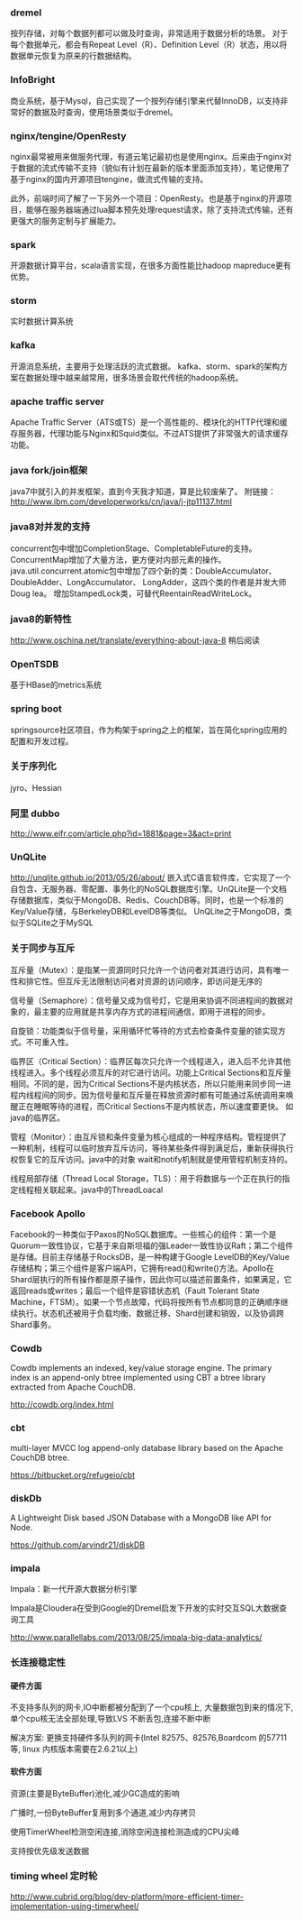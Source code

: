 ### dremel 
按列存储，对每个数据列都可以做及时查询，非常适用于数据分析的场景。
对于每个数据单元，都会有Repeat Level（R）、Definition Level（R）状态，用以将数据单元恢复为原来的行数据结构。

### InfoBright
商业系统，基于Mysql，自己实现了一个按列存储引擎来代替InnoDB，以支持非常好的数据及时查询，使用场景类似于dremel。

### nginx/tengine/OpenResty
nginx最常被用来做服务代理，有道云笔记最初也是使用nginx。后来由于nginx对于数据的流式传输不支持（貌似有计划在最新的版本里面添加支持），笔记使用了基于nginx的国内开源项目tengine，做流式传输的支持。

此外，前端时间了解了一下另外一个项目：OpenResty。也是基于nginx的开源项目，能够在服务器端通过lua脚本预先处理request请求，除了支持流式传输，还有更强大的服务定制与扩展能力。

### spark
开源数据计算平台，scala语言实现，在很多方面性能比hadoop mapreduce更有优势。

### storm
实时数据计算系统

### kafka
开源消息系统，主要用于处理活跃的流式数据。 kafka、storm、spark的架构方案在数据处理中越来越常用，很多场景会取代传统的hadoop系统。

### apache traffic server
Apache Traffic Server（ATS或TS）是一个高性能的、模块化的HTTP代理和缓存服务器，代理功能与Nginx和Squid类似。不过ATS提供了非常强大的请求缓存功能。

### java fork/join框架
java7中就引入的并发框架，直到今天我才知道，算是比较废柴了。 附链接：http://www.ibm.com/developerworks/cn/java/j-jtp11137.html

### java8对并发的支持
concurrent包中增加CompletionStage、CompletableFuture的支持。
ConcurrentMap增加了大量方法，更方便对内部元素的操作。
java.util.concurrent.atomic包中增加了四个新的类：DoubleAccumulator、DoubleAdder、LongAccumulator、 LongAdder，这四个类的作者是并发大师Doug lea。
增加StampedLock类，可替代ReentainReadWriteLock。

### java8的新特性
http://www.oschina.net/translate/everything-about-java-8  稍后阅读

### OpenTSDB
基于HBase的metrics系统

### spring boot
springsource社区项目，作为构架于spring之上的框架，旨在简化spring应用的配置和开发过程。


### 关于序列化
jyro、Hessian

### 阿里 dubbo
http://www.eifr.com/article.php?id=1881&page=3&act=print

### UnQLite
http://unqlite.github.io/2013/05/26/about/
嵌入式C语言软件库，它实现了一个自包含、无服务器、零配置、事务化的NoSQL数据库引擎。UnQLite是一个文档存储数据库，类似于MongoDB、Redis、CouchDB等。同时，也是一个标准的Key/Value存储，与BerkeleyDB和LevelDB等类似。
UnQLite之于MongoDB，类似于SQLite之于MySQL


### 关于同步与互斥
互斥量（Mutex）：是指某一资源同时只允许一个访问者对其进行访问，具有唯一性和排它性。但互斥无法限制访问者对资源的访问顺序，即访问是无序的

信号量（Semaphore）：信号量又成为信号灯，它是用来协调不同进程间的数据对象的，最主要的应用就是共享内存方式的进程间通信，即用于进程的同步。 

自旋锁：功能类似于信号量，采用循环忙等待的方式去检查条件变量的锁实现方式。不可重入性。

临界区（Critical Section）：临界区每次只允许一个线程进入，进入后不允许其他线程进入。多个线程必须互斥的对它进行访问。功能上Critical Sections和互斥量相同。不同的是，因为Critical Sections不是内核状态，所以只能用来同步同一进程内线程间的同步。因为信号量和互斥量在释放资源时都有可能通过系统调用来唤醒正在睡眠等待的进程，而Critical Sections不是内核状态，所以速度要更快。 如java的临界区。

管程（Monitor）：由互斥锁和条件变量为核心组成的一种程序结构。管程提供了一种机制，线程可以临时放弃互斥访问，等待某些条件得到满足后，重新获得执行权恢复它的互斥访问。java中的对象 wait和notify机制就是使用管程机制支持的。

线程局部存储（Thread Local Storage，TLS）：用于将数据与一个正在执行的指定线程相关联起来。java中的ThreadLoacal


### Facebook Apollo
Facebook的一种类似于Paxos的NoSQL数据库。一些核心的组件：第一个是Quorum一致性协议，它基于来自斯坦福的强Leader一致性协议Raft；第二个组件是存储。目前主存储基于RocksDB，是一种构建于Google LevelDB的Key/Value存储结构；第三个组件是客户端API，它拥有read()和write()方法。Apollo在Shard层执行的所有操作都是原子操作，因此你可以描述前置条件，如果满足，它返回reads或writes；最后一个组件是容错状态机（Fault Tolerant State Machine，FTSM）。如果一个节点故障，代码将按所有节点都同意的正确顺序继续执行。状态机还被用于负载均衡、数据迁移、Shard创建和销毁，以及协调跨Shard事务。


### Cowdb
Cowdb implements an indexed, key/value storage engine. The primary index is an append-only btree implemented using CBT a btree library extracted from Apache CouchDB. 

http://cowdb.org/index.html


### cbt
multi-layer MVCC log append-only database library based on the Apache CouchDB btree.

https://bitbucket.org/refugeio/cbt


### diskDb
A Lightweight Disk based JSON Database with a MongoDB like API for Node.

https://github.com/arvindr21/diskDB

### impala
Impala：新一代开源大数据分析引擎

Impala是Cloudera在受到Google的Dremel启发下开发的实时交互SQL大数据查询工具

http://www.parallellabs.com/2013/08/25/impala-big-data-analytics/

### 长连接稳定性
#### 硬件方面
不支持多队列的网卡,IO中断都被分配到了一个cpu核上, 大量数据包到来的情况下,单个cpu核无法全部处理,导致LVS 不断丢包,连接不断中断

解决方案:
更换支持硬件多队列的网卡(Intel 82575、82576,Boardcom 的57711等, linux 内核版本需要在2.6.21以上)

#### 软件方面
资源(主要是ByteBuffer)池化,减少GC造成的影响

广播时,一份ByteBuffer复用到多个通道,减少内存拷贝

使用TimerWheel检测空闲连接,消除空闲连接检测造成的CPU尖峰

支持按优先级发送数据

### timing wheel 定时轮
http://www.cubrid.org/blog/dev-platform/more-efficient-timer-implementation-using-timerwheel/



